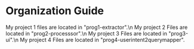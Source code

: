 # Organization Guide
My project 1 files are located in "prog1-extractor".\n
My project 2 Files are located in "prog2-processsor".\n
My project 3 Files are located in "prog3-ui".\n
My project 4 Files are located in "prog4-userintent2querymapper".

